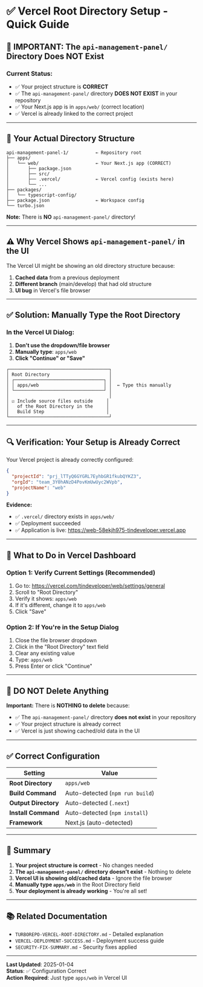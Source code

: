 # ✅ Vercel Root Directory Setup - Quick Guide

## 🎯 **IMPORTANT: The `api-management-panel/` Directory Does NOT Exist**

### **Current Status:**
- ✅ Your project structure is **CORRECT**
- ✅ The `api-management-panel/` directory **DOES NOT EXIST** in your repository
- ✅ Your Next.js app is in `apps/web/` (correct location)
- ✅ Vercel is already linked to the correct project

---

## 📁 **Your Actual Directory Structure**

```
api-management-panel-1/          ← Repository root
├── apps/
│   └── web/                     ← Your Next.js app (CORRECT)
│       ├── package.json
│       ├── src/
│       ├── .vercel/             ← Vercel config (exists here)
│       └── ...
├── packages/
│   └── typescript-config/
├── package.json                 ← Workspace config
└── turbo.json
```

**Note:** There is **NO** `api-management-panel/` directory!

---

## ⚠️ **Why Vercel Shows `api-management-panel/` in the UI**

The Vercel UI might be showing an old directory structure because:

1. **Cached data** from a previous deployment
2. **Different branch** (main/develop) that had old structure
3. **UI bug** in Vercel's file browser

---

## ✅ **Solution: Manually Type the Root Directory**

### **In the Vercel UI Dialog:**

1. **Don't use the dropdown/file browser**
2. **Manually type**: `apps/web`
3. **Click "Continue" or "Save"**

```
┌─────────────────────────────────────┐
│ Root Directory                      │
│ ┌─────────────────────────────────┐ │
│ │ apps/web                        │ │  ← Type this manually
│ └─────────────────────────────────┘ │
│                                     │
│ ☑ Include source files outside     │
│   of the Root Directory in the     │
│   Build Step                       │
└─────────────────────────────────────┘
```

---

## 🔍 **Verification: Your Setup is Already Correct**

Your Vercel project is already correctly configured:

```json
{
  "projectId": "prj_lTTyQ6GYGRL7EyhbGR1fkubQYKZ3",
  "orgId": "team_3Y0hANzD4PovKmUwUyc2WVpb",
  "projectName": "web"
}
```

**Evidence:**
- ✅ `.vercel/` directory exists in `apps/web/`
- ✅ Deployment succeeded
- ✅ Application is live: https://web-58ekjh975-tindeveloper.vercel.app

---

## 📝 **What to Do in Vercel Dashboard**

### **Option 1: Verify Current Settings (Recommended)**

1. Go to: https://vercel.com/tindeveloper/web/settings/general
2. Scroll to "Root Directory"
3. Verify it shows: `apps/web`
4. If it's different, change it to `apps/web`
5. Click "Save"

### **Option 2: If You're in the Setup Dialog**

1. Close the file browser dropdown
2. Click in the "Root Directory" text field
3. Clear any existing value
4. Type: `apps/web`
5. Press Enter or click "Continue"

---

## 🚫 **DO NOT Delete Anything**

**Important:** There is **NOTHING to delete** because:
- ✅ The `api-management-panel/` directory **does not exist** in your repository
- ✅ Your project structure is already correct
- ✅ Vercel is just showing cached/old data in the UI

---

## ✅ **Correct Configuration**

| Setting | Value |
|---------|-------|
| **Root Directory** | `apps/web` |
| **Build Command** | Auto-detected (`npm run build`) |
| **Output Directory** | Auto-detected (`.next`) |
| **Install Command** | Auto-detected (`npm install`) |
| **Framework** | Next.js (auto-detected) |

---

## 🎯 **Summary**

1. **Your project structure is correct** - No changes needed
2. **The `api-management-panel/` directory doesn't exist** - Nothing to delete
3. **Vercel UI is showing old/cached data** - Ignore the file browser
4. **Manually type `apps/web`** in the Root Directory field
5. **Your deployment is already working** - You're all set!

---

## 📚 **Related Documentation**

- `TURBOREPO-VERCEL-ROOT-DIRECTORY.md` - Detailed explanation
- `VERCEL-DEPLOYMENT-SUCCESS.md` - Deployment success guide
- `SECURITY-FIX-SUMMARY.md` - Security fixes applied

---

**Last Updated**: 2025-01-04  
**Status**: ✅ Configuration Correct  
**Action Required**: Just type `apps/web` in Vercel UI
